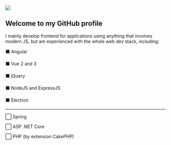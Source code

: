 ![](https://i.imgur.com/zhfeCzK.png)

## Welcome to my GitHub profile
I mainly develop frontend for applications using anything that involves modern JS, but am experienced with the whole web dev stack, including:

⬛ Angular

⬛ Vue 2 and 3

⬛ jQuery

⬛ NodeJS and ExpressJS

⬛ Electron

---

⬜ Spring

⬜ ASP .NET Core

⬜ PHP (by extension CakePHP)
